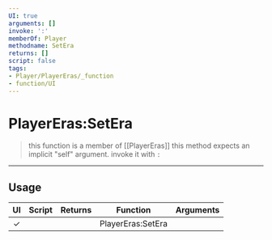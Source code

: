 ```yaml
---
UI: true
arguments: []
invoke: ':'
memberOf: Player
methodname: SetEra
returns: []
script: false
tags:
- Player/PlayerEras/_function
- function/UI
---
```

# PlayerEras:SetEra
> this function is a member of [[PlayerEras]]
> this method expects an implicit "self" argument. invoke it with `:`
-----
## Usage
|  UI | Script | Returns | Function | Arguments |
|:---:|:------:|-------:|:--------:|:---------|
|✓| ||PlayerEras:SetEra||
